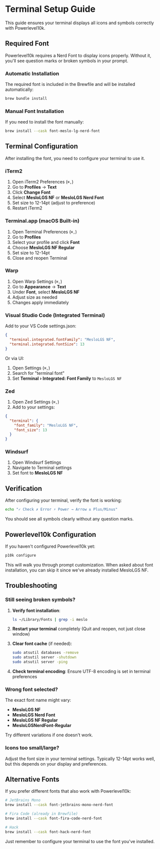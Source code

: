 # Terminal Setup Guide

This guide ensures your terminal displays all icons and symbols correctly with Powerlevel10k.

## Required Font

Powerlevel10k requires a Nerd Font to display icons properly. Without it, you'll see question marks or broken symbols in your prompt.

### Automatic Installation

The required font is included in the Brewfile and will be installed automatically:

```bash
brew bundle install
```

### Manual Font Installation

If you need to install the font manually:

```bash
brew install --cask font-meslo-lg-nerd-font
```

## Terminal Configuration

After installing the font, you need to configure your terminal to use it.

### iTerm2

1. Open iTerm2 Preferences (`⌘,`)
2. Go to **Profiles** → **Text**
3. Click **Change Font**
4. Select **MesloLGS NF** or **MesloLGS Nerd Font**
5. Set size to 12-14pt (adjust to preference)
6. Restart iTerm2

### Terminal.app (macOS Built-in)

1. Open Terminal Preferences (`⌘,`)
2. Go to **Profiles**
3. Select your profile and click **Font**
4. Choose **MesloLGS NF Regular**
5. Set size to 12-14pt
6. Close and reopen Terminal

### Warp

1. Open Warp Settings (`⌘,`)
2. Go to **Appearance** → **Text**
3. Under **Font**, select **MesloLGS NF**
4. Adjust size as needed
5. Changes apply immediately

### Visual Studio Code (Integrated Terminal)

Add to your VS Code settings.json:

```json
{
  "terminal.integrated.fontFamily": "MesloLGS NF",
  "terminal.integrated.fontSize": 13
}
```

Or via UI:
1. Open Settings (`⌘,`)
2. Search for "terminal font"
3. Set **Terminal › Integrated: Font Family** to `MesloLGS NF`

### Zed

1. Open Zed Settings (`⌘,`)
2. Add to your settings:

```json
{
  "terminal": {
    "font_family": "MesloLGS NF",
    "font_size": 13
  }
}
```

### Windsurf

1. Open Windsurf Settings
2. Navigate to Terminal settings
3. Set font to **MesloLGS NF**

## Verification

After configuring your terminal, verify the font is working:

```bash
echo "✓ Check ✗ Error ⚡ Power → Arrow ± Plus/Minus"
```

You should see all symbols clearly without any question marks.

## Powerlevel10k Configuration

If you haven't configured Powerlevel10k yet:

```bash
p10k configure
```

This will walk you through prompt customization. When asked about font installation, you can skip it since we've already installed MesloLGS NF.

## Troubleshooting

### Still seeing broken symbols?

1. **Verify font installation**:
   ```bash
   ls ~/Library/Fonts | grep -i meslo
   ```

2. **Restart your terminal** completely (Quit and reopen, not just close window)

3. **Clear font cache** (if needed):
   ```bash
   sudo atsutil databases -remove
   sudo atsutil server -shutdown
   sudo atsutil server -ping
   ```

4. **Check terminal encoding**: Ensure UTF-8 encoding is set in terminal preferences

### Wrong font selected?

The exact font name might vary:
- **MesloLGS NF**
- **MesloLGS Nerd Font**
- **MesloLGS NF Regular**
- **MesloLGSNerdFont-Regular**

Try different variations if one doesn't work.

### Icons too small/large?

Adjust the font size in your terminal settings. Typically 12-14pt works well, but this depends on your display and preferences.

## Alternative Fonts

If you prefer different fonts that also work with Powerlevel10k:

```bash
# JetBrains Mono
brew install --cask font-jetbrains-mono-nerd-font

# Fira Code (already in Brewfile)
brew install --cask font-fira-code-nerd-font

# Hack
brew install --cask font-hack-nerd-font
```

Just remember to configure your terminal to use the font you've installed.